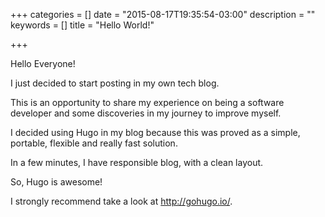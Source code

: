 +++
categories = []
date = "2015-08-17T19:35:54-03:00"
description = ""
keywords = []
title = "Hello World!"

+++

Hello Everyone!

I just decided to start posting in my own tech blog. 

This is an opportunity to share my experience on being a software developer and some discoveries in my journey to improve myself.

I decided using Hugo in my blog  because this was proved as a simple, portable, flexible and really fast solution.

In a few minutes, I have responsible blog, with a clean layout.

So, Hugo is awesome!

I strongly recommend take a look at http://gohugo.io/.




